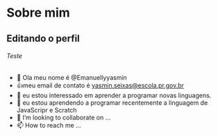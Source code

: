 # Sobre mim 

## Editando o perfil 

###### Teste 

- 👋 Ola meu nome é @Emanuellyyasmin
- :+1:meu email de contato é yasmin.seixas@escola.pr.gov.br
- 👀 eu estou interessado em aprender a programar novas linguagens. 
- 🌱 eu estou aprendendo a programar recentemente a linguagem de JavaScripr e Scratch 
- 💞️ I’m looking to collaborate on ...
- 📫 How to reach me ...

<!---
Emanuellyyasmin/Emanuellyyasmin is a ✨ special ✨ repository because its `README.md` (this file) appears on your GitHub profile.
You can click the Preview link to take a look at your changes.
--->
